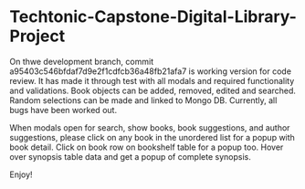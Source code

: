 # Techtonic-Capstone-Digital-Library-Project

On thwe development branch, commit a95403c546bfdaf7d9e2f1cdfcb36a48fb21afa7 is working version for code review.
It has made it through test with all modals and required functionality and validations. Book objects can be added, 
removed, edited and searched. Random selections can be made and linked to Mongo DB. Currently, all bugs have been 
worked out. 

When modals open for search, show books, book suggestions, and author suggestions, please click on any book in the 
unordered list for a popup with book detail. Click on book row on bookshelf table for a popup too. Hover over synopsis 
table data and get a popup of complete synopsis.

Enjoy!
